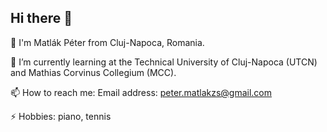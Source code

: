 ## Hi there 👋

<!--
**MatlakPeter02/MatlakPeter02** is a ✨ _special_ ✨ repository because its `README.md` (this file) appears on your GitHub profile.

Here are some ideas to get you started:

- 🔭 I’m currently working on ...
- 🌱 I’m currently learning ...
- 👯 I’m looking to collaborate on ...
- 🤔 I’m looking for help with ...
- 💬 Ask me about ...
- 📫 How to reach me: ...
- 😄 Pronouns: ...
- ⚡ Fun fact: ...
-->
💬 I'm Matlák Péter from Cluj-Napoca, Romania.

🌱 I’m currently learning at the Technical University of Cluj-Napoca (UTCN) and Mathias Corvinus Collegium (MCC).

📫 How to reach me:
  Email address: peter.matlakzs@gmail.com
  
⚡ Hobbies: piano, tennis
  
